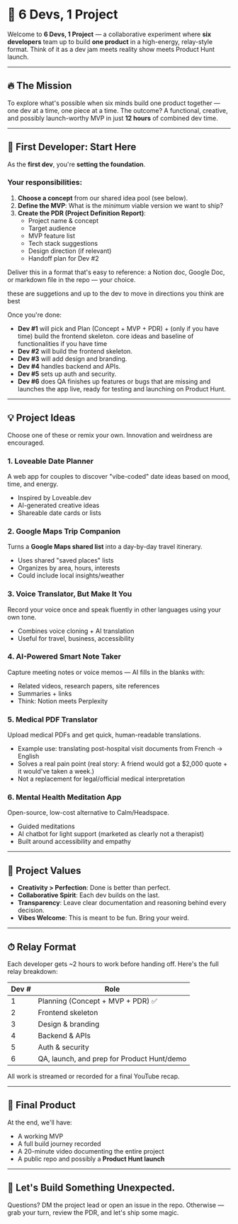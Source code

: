 # 🧩 6 Devs, 1 Project

Welcome to **6 Devs, 1 Project** — a collaborative experiment where **six developers** team up to build **one product** in a high-energy, relay-style format. Think of it as a dev jam meets reality show meets Product Hunt launch.

---

## 🔥 The Mission

To explore what's possible when six minds build one product together — one dev at a time, one piece at a time. The outcome? A functional, creative, and possibly launch-worthy MVP in just **12 hours** of combined dev time.

---

## 🧠 First Developer: Start Here

As the **first dev**, you're **setting the foundation**.

### Your responsibilities:
1. **Choose a concept** from our shared idea pool (see below).
2. **Define the MVP**: What is the *minimum* viable version we want to ship?
3. **Create the PDR (Project Definition Report)**:
   - Project name & concept
   - Target audience
   - MVP feature list
   - Tech stack suggestions
   - Design direction (if relevant)
   - Handoff plan for Dev #2

Deliver this in a format that's easy to reference: a Notion doc, Google Doc, or markdown file in the repo — your choice.

these are suggetions and up to the dev to move in directions you think are best

Once you're done:
- **Dev #1** will pick and Plan (Concept + MVP + PDR) + (only if you have time) build the frontend skeleton. core ideas and baseline of functionalities if you have time
- **Dev #2** will build the frontend skeleton.  
- **Dev #3** will add design and branding.  
- **Dev #4** handles backend and APIs.  
- **Dev #5** sets up auth and security.  
- **Dev #6** does QA finishes up features or bugs that are missing and launches the app live, ready for testing and launching on Product Hunt.

---

## 💡 Project Ideas

Choose one of these or remix your own. Innovation and weirdness are encouraged.

### 1. **Loveable Date Planner**
A web app for couples to discover "vibe-coded" date ideas based on mood, time, and energy.
- Inspired by Loveable.dev
- AI-generated creative ideas
- Shareable date cards or lists

### 2. **Google Maps Trip Companion**
Turns a **Google Maps shared list** into a day-by-day travel itinerary.
- Uses shared "saved places" lists
- Organizes by area, hours, interests
- Could include local insights/weather

### 3. **Voice Translator, But Make It You**
Record your voice once and speak fluently in other languages using your own tone.
- Combines voice cloning + AI translation
- Useful for travel, business, accessibility

### 4. **AI-Powered Smart Note Taker**
Capture meeting notes or voice memos — AI fills in the blanks with:
- Related videos, research papers, site references
- Summaries + links
- Think: Notion meets Perplexity

### 5. **Medical PDF Translator**
Upload medical PDFs and get quick, human-readable translations.
- Example use: translating post-hospital visit documents from French → English
- Solves a real pain point (real story: A friend would got a $2,000 quote + it would've taken a week.)
- Not a replacement for legal/official medical interpretation

### 6. **Mental Health Meditation App**
Open-source, low-cost alternative to Calm/Headspace.
- Guided meditations
- AI chatbot for light support (marketed as clearly not a therapist)
- Built around accessibility and empathy

---

## 🌟 Project Values

- **Creativity > Perfection**: Done is better than perfect.
- **Collaborative Spirit**: Each dev builds on the last.
- **Transparency**: Leave clear documentation and reasoning behind every decision.
- **Vibes Welcome**: This is meant to be fun. Bring your weird.

---

## ⏱ Relay Format

Each developer gets ~2 hours to work before handing off. Here's the full relay breakdown:

| Dev # | Role |
|-------|------|
| 1     | Planning (Concept + MVP + PDR) ✅ |
| 2     | Frontend skeleton |
| 3     | Design & branding |
| 4     | Backend & APIs |
| 5     | Auth & security |
| 6     | QA, launch, and prep for Product Hunt/demo |

All work is streamed or recorded for a final YouTube recap.

---

## 🎥 Final Product

At the end, we'll have:
- A working MVP
- A full build journey recorded
- A 20-minute video documenting the entire project
- A public repo and possibly a **Product Hunt launch**

---

## 🚀 Let's Build Something Unexpected.

Questions? DM the project lead or open an issue in the repo. Otherwise — grab your turn, review the PDR, and let's ship some magic. 